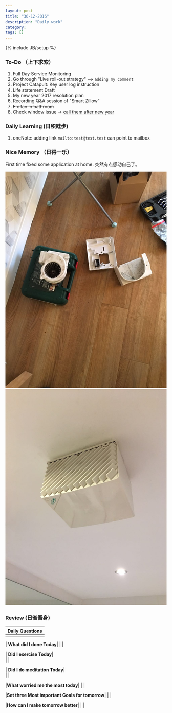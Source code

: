 ```yaml
---
layout: post
title: "30-12-2016"
description: "Daily work"
category: 
tags: []
---
```

{% include JB/setup %}

### To-Do （上下求索）

1. <s>Full Day Service Monitoring</s>  
2. Go through "Live roll-out strategy" --> `adding my comment`
3. Project Catapult: Key user log instruction 
4. Life statement Draft
5. My new year 2017 resolution plan
6. Recording Q&A session of "Smart Zillow"
7. <s>Fix fan in bathroom</s>
8. Check window issue -> [call them after new year](http://neil526.tripod.com/)

### Daily Learning (日积跬步)
1. oneNote: adding link `mailto:test@test.test` can point to mailbox

### Nice Memory （日得一乐） 
First time fixed some application at home. 
突然有点感动自己了。 

![logo](https://github.com/yitianxu/yitianxu.github.io/blob/master/image/2016-12-30-1.jpg?raw=tru)
![logo](https://github.com/yitianxu/yitianxu.github.io/blob/master/image/2016-12-30-2.jpg?raw=tru)

### Review (日省吾身)

| Daily Questions                   |                                           
|:----------------------------------|
|                                   |

| **What did I done Today**| 
|    |

| **Did I exercise Today**|          
|     |

| **Did I do meditation Today**|          
|     |

|**What worried me the most today**|
|                                |

|**Set three Most important Goals for tomorrow**|
|                                        |

|**How can I make tomorrow better**|
|                          |
